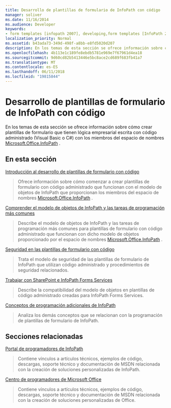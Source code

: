 ```yaml
---
title: Desarrollo de plantillas de formulario de InfoPath con código
manager: soliver
ms.date: 11/16/2014
ms.audience: Developer
keywords:
- form templates [infopath 2007], developing,form templates [InfoPath 2007], managed code,InfoPath 2007,managed code form templates [InfoPath 2007]
localization_priority: Normal
ms.assetid: b43ada73-349d-498f-a8bb-e8fd5020d207
description: En los temas de esta sección se ofrece información sobre cómo crear plantillas de formulario que tienen lógica empresarial escrita con código administrado (Visual Basic o C#) con los miembros del espacio de nombres Microsoft.Office.InfoPath .
ms.openlocfilehash: 4b113e1c189fe8ebdb5781e969e7f67961d4ea18
ms.sourcegitcommit: 9d60cd82b5413446e5bc8ace2cd689f683fb41a7
ms.translationtype: MT
ms.contentlocale: es-ES
ms.lasthandoff: 06/11/2018
ms.locfileid: "19815844"
---
```

# <a name="developing-infopath-form-templates-with-code"></a>Desarrollo de plantillas de formulario de InfoPath con código

En los temas de esta sección se ofrece información sobre cómo crear plantillas de formulario que tienen lógica empresarial escrita con código administrado (Visual Basic o C#) con los miembros del espacio de nombres [Microsoft.Office.InfoPath](https://msdn.microsoft.com/library/Microsoft.Office.InfoPath.aspx) . 
  
## <a name="in-this-section"></a>En esta sección

[Introducción al desarrollo de plantillas de formulario con código](getting-started-developing-form-templates-with-code.md)
  
> Ofrece información sobre cómo comenzar a crear plantillas de formulario con código administrado que funcionan con el modelo de objetos de InfoPath que proporcionan los miembros del espacio de nombres [Microsoft.Office.InfoPath](https://msdn.microsoft.com/library/Microsoft.Office.InfoPath.aspx) . 
    
[Comprender el modelo de objetos de InfoPath y las tareas de programación más comunes](understanding-the-infopath-object-model-and-common-developer-tasks.md)
  
> Describe el modelo de objetos de InfoPath y las tareas de programación más comunes para plantillas de formulario con código administrado que funcionan con dicho modelo de objetos proporcionado por el espacio de nombres [Microsoft.Office.InfoPath](https://msdn.microsoft.com/library/Microsoft.Office.InfoPath.aspx) . 
    
[Seguridad en las plantillas de formulario con código](security-in-infopath-form-templates-with-code.md)
  
> Trata el modelo de seguridad de las plantillas de formulario de InfoPath que utilizan código administrado y procedimientos de seguridad relacionados.
    
[Trabajar con SharePoint e InfoPath Forms Services](working-with-sharepoint-and-infopath-forms-services.md)
  
> Describe la compatibilidad del modelo de objetos en plantillas de código administrado creadas para InfoPath Forms Services. 
    
[Conceptos de programación adicionales de InfoPath](additional-infopath-development-concepts.md)
  
> Analiza los demás conceptos que se relacionan con la programación de plantillas de formulario de InfoPath.
    
## <a name="related-sections"></a>Secciones relacionadas

[Portal de programadores de InfoPath](http://go.microsoft.com/fwlink?LinkID=11689)
  
> Contiene vínculos a artículos técnicos, ejemplos de código, descargas, soporte técnico y documentación de MSDN relacionada con la creación de soluciones personalizadas de InfoPath.
    
[Centro de programadores de Microsoft Office](http://go.microsoft.com/fwlink?LinkID=27128)
  
> Contiene vínculos a artículos técnicos, ejemplos de código, descargas, soporte técnico y documentación de MSDN relacionada con la creación de soluciones personalizadas de Office.
    

